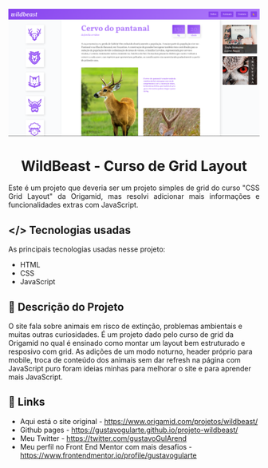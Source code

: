 <p align="center"><img src="./img/desktop-preview.jpg" /></p>
<p align="center"><h1 align="center" >WildBeast - Curso de Grid Layout</h1></p>

<p align="justify">
Este é um projeto que deveria ser um projeto simples de grid do curso "CSS Grid Layout" da Origamid, mas resolvi adicionar mais informações e funcionalidades extras com JavaScript.</p>

## </> **Tecnologias usadas**

As principais tecnologias usadas nesse projeto:

- HTML
- CSS
- JavaScript

## 📖 **Descrição do Projeto**

O site fala sobre animais em risco de extinção, problemas ambientais e muitas outras curiosidades. É um projeto dado pelo curso de grid da Origamid no qual é ensinado como montar um layout bem estruturado e resposivo com grid. As adições de um modo noturno, header próprio para mobile, troca de conteúdo dos animais sem dar refresh na página com JavaScript puro foram ideias minhas para melhorar o site e para aprender mais JavaScript.

## 🔗 **Links**

- Aqui está o site original - https://www.origamid.com/projetos/wildbeast/
- Github pages - https://gustavogularte.github.io/projeto-wildbeast/
- Meu Twitter - https://twitter.com/gustavoGulArend
- Meu perfil no Front End Mentor com mais desafios - https://www.frontendmentor.io/profile/gustavogularte